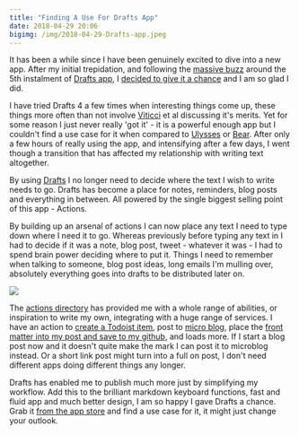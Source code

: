 ```yaml
---
title: "Finding A Use For Drafts App"
date: 2018-04-29 20:06
bigimg: /img/2018-04-29-Drafts-app.jpeg
---
```

It has been a while since I have been genuinely excited to dive into a new app. After my initial trepidation, and following the [massive buzz](https://www.macstories.net/reviews/drafts-5-the-macstories-review/) around the 5th instalment of [Drafts app](https://itunes.apple.com/gb/app/drafts-5-capture-act/id1236254471?mt=8&at=1000ltj4), I [decided to give it a chance](https://gr36.micro.blog/2018/04/21/drafts-updatei-must.html) and I am so glad I did. 

I have tried Drafts 4 a few times when interesting things come up, these things more often than not involve [Viticci](https://twitter.com/viticci) et al discussing it's merits. Yet for some reason I just never really 'got it' - it is a powerful enough app but I couldn't find a use case for it when compared to [Ulysses](https://gr36.com/2017-08-02-bear-and-ulysses/) or [Bear](https://gr36.com/2017-01-19-bear-app-review/). After only a few hours of really using the app, and intensifying after a few days, I went though a transition that has affected my relationship with writing text altogether. 

By using [Drafts](https://itunes.apple.com/gb/app/drafts-5-capture-act/id1236254471?mt=8&at=1000ltj4) I no longer need to decide where the text I wish to write needs to go. Drafts has become a place for notes, reminders, blog posts and everything in between. All powered by the single biggest selling point of this app - Actions. 

By building up an arsenal of actions I can now place any text I need to type down where I need it to go. Whereas previously before typing any text in I had to decide if it was a note, blog post, tweet - whatever it was - I had to spend brain power deciding where to put it. Things I need to remember when talking to someone, blog post ideas, long emails I'm mulling over, absolutely everything goes into drafts to be distributed later on.

![](https://gr36.com/img/2018-04-29-Drafts-screenshots.png)

The [actions directory](http://actions.getdrafts.com/) has provided me with a whole range of abilities, or inspiration to write my own, integrating with a huge range of services. I have an action to [create a Todoist item](http://actions.getdrafts.com/a/1EN), post to [micro blog](http://actions.getdrafts.com/a/1Dj), place the [front matter into my post and save to my github](http://actions.getdrafts.com/a/1GO), and loads more. If I start a blog post now and it doesn't quite make the mark I can post it to microblog instead. Or a short link post might turn into a full on post, I don't need different apps doing different things any longer. 

Drafts has enabled me to publish much more just by simplifying my workflow. Add this to the brilliant markdown keyboard functions, fast and fluid app and much better design, I am so happy I gave Drafts a chance. Grab it [from the app store](https://itunes.apple.com/gb/app/drafts-5-capture-act/id1236254471?mt=8&at=1000ltj4) and find a use case for it, it might just change your outlook.